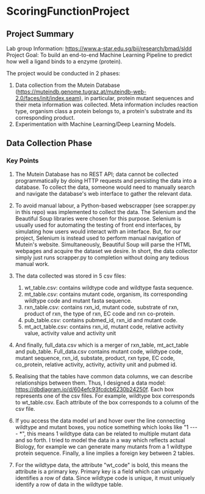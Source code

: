 # ScoringFunctionProject

## Project Summary
Lab group Information: https://www.a-star.edu.sg/bii/research/bmad/sldd  
Project Goal: To build an end-to-end Machine Learning Pipeline to predict how well a ligand binds to a enzyme (protein).  
  
The project would be conducted in 2 phases: 
1. Data collection from the Mutein Database (https://muteindb.genome.tugraz.at/muteindb-web-2.0/faces/init/index.seam), in particular, protein mutant sequences and their meta information was collected. Meta information includes reaction type, organism class a protein belongs to, a protein's substrate and its corresponding product.  
2. Experimentation with Machine Learning/Deep Learning Models.

## Data Collection Phase
### Key Points
1. The Mutein Database has no REST API; data cannot be collected programmatically by doing HTTP requests and persisting the data into a database. To collect the data, someone would need to manually search and navigate the database's web interface to gather the relevant data.  
2. To avoid manual labour, a Python-based webscrapper (see scrapper.py in this repo) was implemented to collect the data. The Selenium and the Beautiful Soup libraries were chosen for this purpose. Selenium is usually used for automating the testing of front end interfaces, by simulating how users would interact with an interface. But, for our project, Selenium is instead used to perform manual navigation of Mutein's website. Simultaneously, Beautiful Soup will parse the HTML webpages and acquire the dataset we desire. In short, the data collector simply just runs scrapper.py to completion without doing any tedious manual work.  
3. The data collected was stored in 5 csv files:  
   1. wt_table.csv: contains wildtype code and wildtype fasta sequence.
   2. mt_table.csv: contains mutant code, organism, its corresponding wildtype code and mutant fasta sequence.
   3. rxn_table.csv: contains rxn_id, mutant code, substrate of rxn, product of rxn, the type of rxn, EC code and rxn co-protein.
   4. pub_table.csv: contains pubmed_id, rxn_id and mutant code.
   5. mt_act_table.csv: contains rxn_id, mutant code, relative activity value, activity value and activity unit

4. And finally, full_data.csv which is a merger of rxn_table, mt_act_table and pub_table. Full_data.csv contains mutant code, wildtype code, mutant sequence, rxn_id, substate, product, rxn type, EC code, co_protein, relative activity, activity, activity unit and pubmed id.
5. Realising that the tables have common data columns, we can describe relationships between them. Thus, I designed a data model: https://dbdiagram.io/d/604efc93fcdcb6230b24250f. Each box represents one of the csv files. For example, wildtype box corresponds to wt_table.csv. Each attribute of the box corresponds to a column of the csv file.
6. If you access the data model url and hover over the line connecting wildtype and mutant boxes, you notice something which looks like "1 ---- *", this means
1 wildtype data can be related to multiple mutant data and so forth. I tried to model the data in a way which reflects actual Biology, for example we can generate many mutants from a 1 wildtype protein sequence. Finally, a line implies a foreign key between 2 tables.  
7. For the wildtype data, the attribute "wt_code" is bold, this means the attribute is a primary key. Primary key is a field which can uniquely identifies a row of data. Since wildtype code is unique, it must uniquely identify a row of data in the wildtype table.
